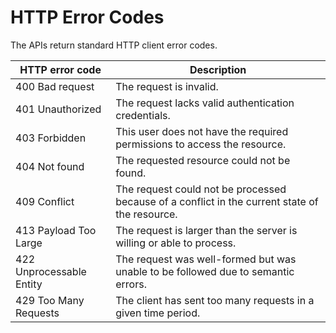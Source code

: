 <!-- Copyright (c) Bentley Systems, Incorporated. All rights reserved.            -->
<!-- See LICENSE in the project root for license terms and full copyright notice. -->

# HTTP Error Codes

The APIs return standard HTTP client error codes.

| HTTP error code          | Description                                                                                    |
| ------------------------ | ---------------------------------------------------------------------------------------------- |
| 400 Bad request          | The request is invalid.                                                                        |
| 401 Unauthorized         | The request lacks valid authentication credentials.                                            |
| 403 Forbidden            | This user does not have the required permissions to access the resource.                       |
| 404 Not found            | The requested resource could not be found.                                                     |
| 409 Conflict             | The request could not be processed because of a conflict in the current state of the resource. |
| 413 Payload Too Large    | The request is larger than the server is willing or able to process.                           |
| 422 Unprocessable Entity | The request was well-formed but was unable to be followed due to semantic errors.              |
| 429 Too Many Requests    | The client has sent too many requests in a given time period.                                  |
